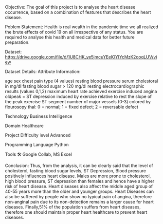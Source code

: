 Objective:
The goal of this project is to analyse the heart disease occurrence, based on a combination of features that describes the heart disease.

Poblem Statement:
Health is real wealth in the pandemic time we all realized the brute effects of covid 19 on all irrespective of any status. You are required to analyse this health and medical data for better future preparation.

Dataset:
https://drive.google.com/file/d/1U8CHK_ye5jmcuYEeIOYIYcMzK2ooqLUV/view

Dataset Details:
Attribute Information:

age
sex
chest pain type (4 values)
resting blood pressure
serum cholestoral in mg/dl
fasting blood sugar > 120 mg/dl
resting electrocardiographic results (values 0,1,2)
maximum heart rate achieved
exercise induced angina
oldpeak = ST depression induced by exercise relative to rest
the slope of the peak exercise ST segment
number of major vessels (0-3) colored by flourosopy
thal: 0 = normal; 1 = fixed defect; 2 = reversable defect

Technology 
Business Intelligence

Domain 
Healthcare

Project Difficulty level 
Advanced

Programming Language 
Python

Tools 🛠
Google Collab, MS Excel

Conclusion: 
Thus, from the analysis, it can be clearly said that the level of cholesterol, fasting blood sugar levels, ST Depression, Blood pressure positively influences heart disease.
Males are more prone to cholesterol, high blood pressure, ST depression than females and hence have a higher risk of heart disease.
Heart diseases also affect the middle aged group of 40-55 years more than the older and younger groups.
Heart Diseases can also be suffered by people who show no typical pain of angina, therefore non-anginal pain due to its non-detection remains a larger cause for heart diseases.
Finally,51% of the population suffers from heart diseases, therefore one should maintain proper heart healthcare to prevent heart diseases.


